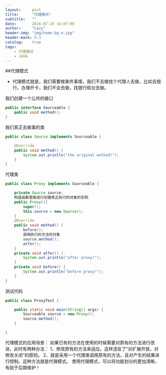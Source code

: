```yaml
---
layout:     post
title:      "代理模式"
subtitle:   ""
date:       2016-07-24 14:07:00
author:     "Lazy"
header-img: "img/home-bg-o.jpg"
header-mask: 0.3
catalog:    true
tags:
    - 代理模式
    - JAVA
---
```





##代理模式
- 代理模式就是，我们需要做某件事情，我们不去做找个代理人去做，比如去银行，办理开卡，我们不会去做，找银行柜台去做。

我们创建一个公共的接口


```java
public interface Sourceable {
	public void method();
}

```

我们真正去做事的类

```java
public class Source implements Sourceable {

	@Override
	public void method() {
		System.out.println("the original method!");
	}
}

```


代理类

```java
public class Proxy implements Sourceable {

	private Source source;
    构造函数里面进行创建真正执行的对象的实例
	public Proxy(){
		super();
		this.source = new Source();
	}
	@Override
	public void method() {
		before();
        调用执行的方法的对象
		source.method();
		atfer();
	}
	private void atfer() {
		System.out.println("after proxy!");
	}
	private void before() {
		System.out.println("before proxy!");
	}
}

```


测试代码

```java
public class ProxyTest {

	public static void main(String[] args) {
		Sourceable source = new Proxy();
		source.method();
	}

}

```



代理模式的应用场景：
如果已有的方法在使用的时候需要对原有的方法进行改进，此时有两种办法：
1、修改原有的方法来适应。这样违反了“对扩展开放，对修改关闭”的原则。
2、就是采用一个代理类调用原有的方法，且对产生的结果进行控制。这种方法就是代理模式。
使用代理模式，可以将功能划分的更加清晰，有助于后期维护！
